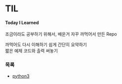 # TIL
#### Today I Learned
조금이라도 공부하기 위해서, 배운거 자꾸 까먹어서 만든 Repo

까먹어도 다시 이해하기 쉽게 간단히 요약하기  
짧은 예제 코드와 출력 써놓기

### 목록
- [python3](python3)
